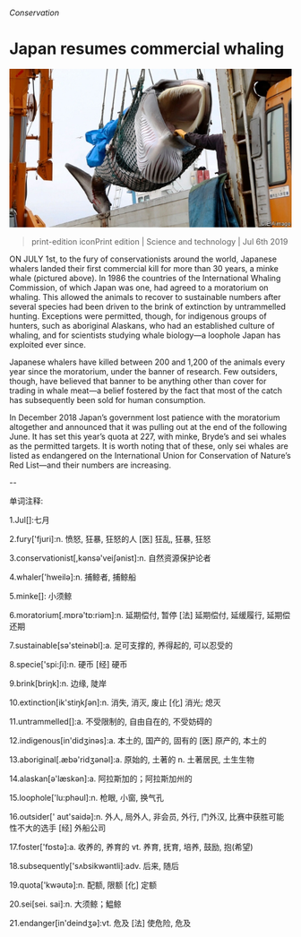 ###### Conservation

# Japan resumes commercial whaling 

![image](images/20190706_STP502.jpg) 

> print-edition iconPrint edition | Science and technology | Jul 6th 2019 

ON JULY 1st, to the fury of conservationists around the world, Japanese whalers landed their first commercial kill for more than 30 years, a minke whale (pictured above). In 1986 the countries of the International Whaling Commission, of which Japan was one, had agreed to a moratorium on whaling. This allowed the animals to recover to sustainable numbers after several species had been driven to the brink of extinction by untrammelled hunting. Exceptions were permitted, though, for indigenous groups of hunters, such as aboriginal Alaskans, who had an established culture of whaling, and for scientists studying whale biology—a loophole Japan has exploited ever since. 

Japanese whalers have killed between 200 and 1,200 of the animals every year since the moratorium, under the banner of research. Few outsiders, though, have believed that banner to be anything other than cover for trading in whale meat—a belief fostered by the fact that most of the catch has subsequently been sold for human consumption. 

In December 2018 Japan’s government lost patience with the moratorium altogether and announced that it was pulling out at the end of the following June. It has set this year’s quota at 227, with minke, Bryde’s and sei whales as the permitted targets. It is worth noting that of these, only sei whales are listed as endangered on the International Union for Conservation of Nature’s Red List—and their numbers are increasing. 

-- 

 单词注释:

1.Jul[]:七月 

2.fury['fjuri]:n. 愤怒, 狂暴, 狂怒的人 [医] 狂乱, 狂暴, 狂怒 

3.conservationist[,kәnsә'veiʃәnist]:n. 自然资源保护论者 

4.whaler['hweilә]:n. 捕鲸者, 捕鲸船 

5.minke[]: 小须鲸 

6.moratorium[.mɒrә'tɒ:riәm]:n. 延期偿付, 暂停 [法] 延期偿付, 延缓履行, 延期偿还期 

7.sustainable[sә'steinәbl]:a. 足可支撑的, 养得起的, 可以忍受的 

8.specie['spi:ʃi]:n. 硬币 [经] 硬币 

9.brink[briŋk]:n. 边缘, 陡岸 

10.extinction[ik'stiŋkʃәn]:n. 消失, 消灭, 废止 [化] 消光; 熄灭 

11.untrammelled[]:a. 不受限制的, 自由自在的, 不受妨碍的 

12.indigenous[in'didʒinәs]:a. 本土的, 国产的, 固有的 [医] 原产的, 本土的 

13.aboriginal[.æbә'ridʒәnәl]:a. 原始的, 土著的 n. 土著居民, 土生生物 

14.alaskan[ә'læskәn]:a. 阿拉斯加的；阿拉斯加州的 

15.loophole['lu:phәul]:n. 枪眼, 小窗, 换气孔 

16.outsider[' aut'saidә]:n. 外人, 局外人, 非会员, 外行, 门外汉, 比赛中获胜可能性不大的选手 [经] 外船公司 

17.foster['fɒstә]:a. 收养的, 养育的 vt. 养育, 抚育, 培养, 鼓励, 抱(希望) 

18.subsequently['sʌbsikwәntli]:adv. 后来, 随后 

19.quota['kwәutә]:n. 配额, 限额 [化] 定额 

20.sei[sei. sai]:n. 大须鲸；鰛鲸 

21.endanger[in'deindʒә]:vt. 危及 [法] 使危险, 危及 


